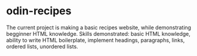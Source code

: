 # odin-recipes
The current project is making a basic recipes website, while demonstrating begginner HTML knowledge. Skills demonstrated: basic HTML knowledge, ability to write HTML boilerplate, implement headings, paragraphs, links, ordered lists, unordered lists. 
